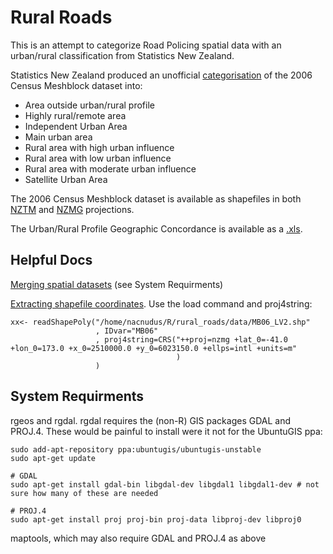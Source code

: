 Rural Roads
===========

This is an attempt to categorize Road Policing spatial data with an urban/rural classification from Statistics New Zealand.

Statistics New Zealand produced an unofficial [categorisation](http://www.stats.govt.nz/browse_for_stats/people_and_communities/Geographic-areas/urban-rural-profile-update.aspx) of the 2006 Census Meshblock dataset into:

* Area outside urban/rural profile
* Highly rural/remote area
* Independent Urban Area
* Main urban area
* Rural area with high urban influence
* Rural area with low urban influence
* Rural area with moderate urban influence
* Satellite Urban Area

The 2006 Census Meshblock dataset is available as shapefiles in both [NZTM](http://www3.stats.govt.nz/digitalboundaries/census/NZ_L2_2006_NZTM_ArcShp.zip) and [NZMG](http://www3.stats.govt.nz/digitalboundaries/census/NZ_L2_2006_NZMG_ArcShp.zip) projections.

The Urban/Rural Profile Geographic Concordance is available as a [.xls](http://www.stats.govt.nz/~/media/Statistics/browse-categories/people-and-communities/geographic-areas/urban-rural-profile-update/concordance-2006.xls).

Helpful Docs
------------

[Merging spatial datasets](http://rpubs.com/PaulWilliamson/6577) (see System Requirments)

[Extracting shapefile coordinates](https://stat.ethz.ch/pipermail/r-sig-geo/2010-June/008500.html).  Use the load command and proj4string:
```
xx<- readShapePoly("/home/nacnudus/R/rural_roads/data/MB06_LV2.shp"
                   , IDvar="MB06"
                   , proj4string=CRS("++proj=nzmg +lat_0=-41.0 +lon_0=173.0 +x_0=2510000.0 +y_0=6023150.0 +ellps=intl +units=m"
                                     )
                   )
```

System Requirments
------------------
rgeos and rgdal.  rgdal requires the (non-R) GIS packages GDAL and PROJ.4.  These would be painful to install were it not for the UbuntuGIS ppa:

```
sudo add-apt-repository ppa:ubuntugis/ubuntugis-unstable
sudo apt-get update

# GDAL
sudo apt-get install gdal-bin libgdal-dev libgdal1 libgdal1-dev # not sure how many of these are needed

# PROJ.4
sudo apt-get install proj proj-bin proj-data libproj-dev libproj0

```
maptools, which may also require GDAL and PROJ.4 as above